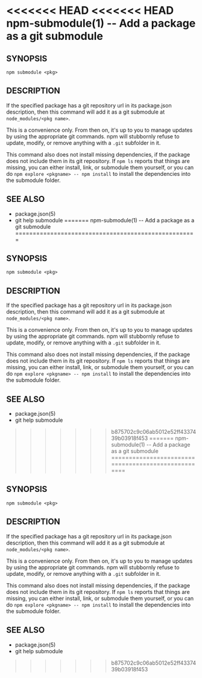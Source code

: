 <<<<<<< HEAD
<<<<<<< HEAD
npm-submodule(1) -- Add a package as a git submodule
====================================================

## SYNOPSIS

    npm submodule <pkg>

## DESCRIPTION

If the specified package has a git repository url in its package.json
description, then this command will add it as a git submodule at
`node_modules/<pkg name>`.

This is a convenience only.  From then on, it's up to you to manage
updates by using the appropriate git commands.  npm will stubbornly
refuse to update, modify, or remove anything with a `.git` subfolder
in it.

This command also does not install missing dependencies, if the package
does not include them in its git repository.  If `npm ls` reports that
things are missing, you can either install, link, or submodule them yourself,
or you can do `npm explore <pkgname> -- npm install` to install the
dependencies into the submodule folder.

## SEE ALSO

* package.json(5)
* git help submodule
=======
npm-submodule(1) -- Add a package as a git submodule
====================================================

## SYNOPSIS

    npm submodule <pkg>

## DESCRIPTION

If the specified package has a git repository url in its package.json
description, then this command will add it as a git submodule at
`node_modules/<pkg name>`.

This is a convenience only.  From then on, it's up to you to manage
updates by using the appropriate git commands.  npm will stubbornly
refuse to update, modify, or remove anything with a `.git` subfolder
in it.

This command also does not install missing dependencies, if the package
does not include them in its git repository.  If `npm ls` reports that
things are missing, you can either install, link, or submodule them yourself,
or you can do `npm explore <pkgname> -- npm install` to install the
dependencies into the submodule folder.

## SEE ALSO

* package.json(5)
* git help submodule
>>>>>>> b875702c9c06ab5012e52ff4337439b03918f453
=======
npm-submodule(1) -- Add a package as a git submodule
====================================================

## SYNOPSIS

    npm submodule <pkg>

## DESCRIPTION

If the specified package has a git repository url in its package.json
description, then this command will add it as a git submodule at
`node_modules/<pkg name>`.

This is a convenience only.  From then on, it's up to you to manage
updates by using the appropriate git commands.  npm will stubbornly
refuse to update, modify, or remove anything with a `.git` subfolder
in it.

This command also does not install missing dependencies, if the package
does not include them in its git repository.  If `npm ls` reports that
things are missing, you can either install, link, or submodule them yourself,
or you can do `npm explore <pkgname> -- npm install` to install the
dependencies into the submodule folder.

## SEE ALSO

* package.json(5)
* git help submodule
>>>>>>> b875702c9c06ab5012e52ff4337439b03918f453
